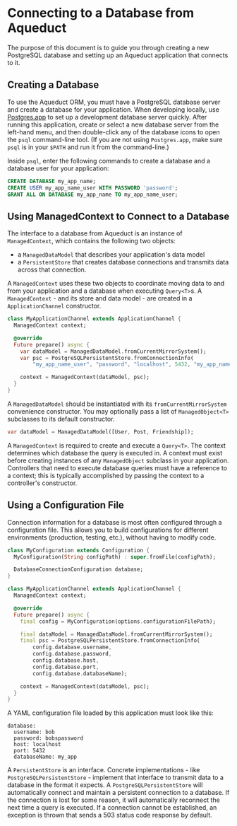 # Connecting to a Database from Aqueduct

The purpose of this document is to guide you through creating a new PostgreSQL database and setting up an Aqueduct application that connects to it.

## Creating a Database

To use the Aqueduct ORM, you must have a PostgreSQL database server and create a database for your application. When developing locally, use [Postgres.app](https://postgresapp.com) to set up a development database server quickly. After running this application, create or select a new database server from the left-hand menu, and then double-click any of the database icons to open the `psql` command-line tool. (If you are not using `Postgres.app`, make sure `psql` is in your `$PATH` and run it from the command-line.)

Inside `psql`, enter the following commands to create a database and a database user for your application:

```sql
CREATE DATABASE my_app_name;
CREATE USER my_app_name_user WITH PASSWORD 'password';
GRANT ALL ON DATABASE my_app_name TO my_app_name_user;
```

## Using ManagedContext to Connect to a Database

The interface to a database from Aqueduct is an instance of `ManagedContext`, which contains the following two objects:

- a `ManagedDataModel` that describes your application's data model
- a `PersistentStore` that creates database connections and transmits data across that connection.

A `ManagedContext` uses these two objects to coordinate moving data to and from your application and a database when executing `Query<T>`s. A `ManagedContext` - and its store and data model - are created in a `ApplicationChannel` constructor.

```dart
class MyApplicationChannel extends ApplicationChannel {
  ManagedContext context;

  @override
  Future prepare() async {
    var dataModel = ManagedDataModel.fromCurrentMirrorSystem();
    var psc = PostgreSQLPersistentStore.fromConnectionInfo(
        "my_app_name_user", "password", "localhost", 5432, "my_app_name");

    context = ManagedContext(dataModel, psc);
  }
}
```

A `ManagedDataModel` should be instantiated with its `fromCurrentMirrorSystem` convenience constructor. You may optionally pass a list of `ManagedObject<T>` subclasses to its default constructor.

```dart
var dataModel = ManagedDataModel([User, Post, Friendship]);
```

A `ManagedContext` is required to create and execute a `Query<T>`. The context determines which database the query is executed in. A context must exist before creating instances of any `ManagedObject` subclass in your application. Controllers that need to execute database queries must have a reference to a context; this is typically accomplished by passing the context to a controller's constructor.

## Using a Configuration File

Connection information for a database is most often configured through a configuration file. This allows you to build configurations for different environments (production, testing, etc.), without having to modify code.

```dart
class MyConfiguration extends Configuration {
  MyConfiguration(String configPath) : super.fromFile(configPath);

  DatabaseConnectionConfiguration database;
}

class MyApplicationChannel extends ApplicationChannel {
  ManagedContext context;

  @override
  Future prepare() async {
    final config = MyConfiguration(options.configurationFilePath);

    final dataModel = ManagedDataModel.fromCurrentMirrorSystem();
    final psc = PostgreSQLPersistentStore.fromConnectionInfo(
        config.database.username,
        config.database.password,
        config.database.host,
        config.database.port,
        config.database.databaseName);        

    context = ManagedContext(dataModel, psc);
  }
}
```

A YAML configuration file loaded by this application must look like this:

```
database:
  username: bob
  password: bobspassword
  host: localhost
  port: 5432
  databaseName: my_app
```

A `PersistentStore` is an interface. Concrete implementations - like `PostgreSQLPersistentStore` - implement that interface to transmit data to a database in the format it expects. A `PostgreSQLPersistentStore` will automatically connect and maintain a persistent connection to a database. If the connection is lost for some reason, it will automatically reconnect the next time a query is executed. If a connection cannot be established, an exception is thrown that sends a 503 status code response by default.
